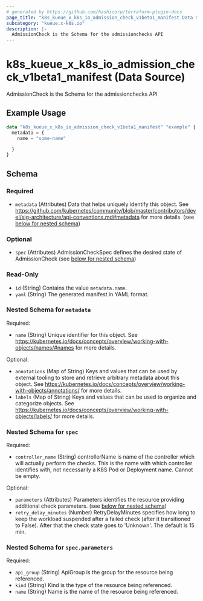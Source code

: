 ```yaml
---
# generated by https://github.com/hashicorp/terraform-plugin-docs
page_title: "k8s_kueue_x_k8s_io_admission_check_v1beta1_manifest Data Source - terraform-provider-k8s"
subcategory: "kueue.x-k8s.io"
description: |-
  AdmissionCheck is the Schema for the admissionchecks API
---
```


# k8s_kueue_x_k8s_io_admission_check_v1beta1_manifest (Data Source)

AdmissionCheck is the Schema for the admissionchecks API

## Example Usage

```terraform
data "k8s_kueue_x_k8s_io_admission_check_v1beta1_manifest" "example" {
  metadata = {
    name = "some-name"

  }
}
```

<!-- schema generated by tfplugindocs -->
## Schema

### Required

- `metadata` (Attributes) Data that helps uniquely identify this object. See https://github.com/kubernetes/community/blob/master/contributors/devel/sig-architecture/api-conventions.md#metadata for more details. (see [below for nested schema](#nestedatt--metadata))

### Optional

- `spec` (Attributes) AdmissionCheckSpec defines the desired state of AdmissionCheck (see [below for nested schema](#nestedatt--spec))

### Read-Only

- `id` (String) Contains the value `metadata.name`.
- `yaml` (String) The generated manifest in YAML format.

<a id="nestedatt--metadata"></a>
### Nested Schema for `metadata`

Required:

- `name` (String) Unique identifier for this object. See https://kubernetes.io/docs/concepts/overview/working-with-objects/names/#names for more details.

Optional:

- `annotations` (Map of String) Keys and values that can be used by external tooling to store and retrieve arbitrary metadata about this object. See https://kubernetes.io/docs/concepts/overview/working-with-objects/annotations/ for more details.
- `labels` (Map of String) Keys and values that can be used to organize and categorize objects. See https://kubernetes.io/docs/concepts/overview/working-with-objects/labels/ for more details.


<a id="nestedatt--spec"></a>
### Nested Schema for `spec`

Required:

- `controller_name` (String) controllerName is name of the controller which will actually perform the checks. This is the name with which controller identifies with, not necessarily a K8S Pod or Deployment name. Cannot be empty.

Optional:

- `parameters` (Attributes) Parameters identifies the resource providing additional check parameters. (see [below for nested schema](#nestedatt--spec--parameters))
- `retry_delay_minutes` (Number) RetryDelayMinutes specifies how long to keep the workload suspended after a failed check (after it transitioned to False). After that the check state goes to 'Unknown'. The default is 15 min.

<a id="nestedatt--spec--parameters"></a>
### Nested Schema for `spec.parameters`

Required:

- `api_group` (String) ApiGroup is the group for the resource being referenced.
- `kind` (String) Kind is the type of the resource being referenced.
- `name` (String) Name is the name of the resource being referenced.
